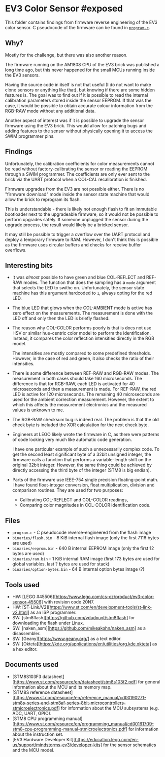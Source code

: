 # EV3 Color Sensor #exposed

This folder contains findings from firmware reverse engineering of the EV3 color sensor.
C pseudocode of the firmware can be found in [`program.c`](program.c).

## Why?

Mostly for the challenge, but there was also another reason.

The firmware running on the AM1808 CPU of the EV3 brick was published a
long time ago, but this never happened for the small MCUs running inside
the EV3 sensors.

Having the source code in itself is not that useful (I do not want to make
clone sensors or anything like that), but knowing if there are some
hidden features is. The goal was to find out if it is possible to read
the internal calibration parameters stored inside the sensor EEPROM.
If that was the case, it would be possible to obtain accurate colour
information from the RGB-RAW mode without any additional data.

Another aspect of interest was if it is possible to upgrade the sensor
firmware using the EV3 brick. This would allow for patching bugs and adding
features to the sensor without physically opening it to access the SWIM
programmer pins.

## Findings

Unfortunately, the calibration coefficients for color measurements cannot
be read without factory-calibrating the sensor or reading the EEPROM
through a SWIM programmer. The coefficients are only ever sent to the brick
via the UART protocol when a COL-CAL recalibration is finished.

Firmware upgrades from the EV3 are not possible either. There is no
"firmware download" mode inside the sensor state machine that would allow
the brick to reprogram its flash.

This is understandable - there is likely not enough flash to fit an
immutable bootloader next to the upgradeable firmware, so it would not be
possible to perform upgrades safely. If someone unplugged the sensor
during the upgrade process, the result would likely be a bricked sensor.

It may still be possible to trigger a overflow over the UART protocol
and deploy a temporary firmware to RAM. However, I don't think this is
possible as the firmware uses circular buffers and checks for receive
buffer overflows.

## Interesting bits

 - It was *almost* possible to have green and blue COL-REFLECT and REF-RAW
   modes. The function that does the sampling has a `mode` argument that
   selects the LED to swithc on. Unfortunately, the sensor state machine
   has this argument hardcoded to `1`, always opting for the red LED.

 - The blue LED that glows when the COL-AMBIENT mode is active has zero effect
   on the measurements. The measurement is done with the LED off and only
   then the LED is briefly flashed.

 - The reason why COL-COLOR performs poorly is that is does not use HSV or
   similar hue-centric color model to perform the identification. Instead,
   it compares the color reflection intensities directly in the RGB model.

   The intensities are mostly compared to some predefined thresholds.
   However, in the case of red and green, it also checks the ratio of their
   intensities.

 - There is some difference between REF-RAW and RGB-RAW modes. The measurement
   in both cases should take 160 microseconds. The difference is that for
   RGB-RAW, each LED is activated for 40 microseconds and then a measurement
   is made. For REF-RAW, the red LED is active for 120 microseconds. The
   remaining 40 microseconds are used for the ambient correction measurement.
   However, the extent to which this affects the measurement electronics and
   the measured values is unknown to me.

 - The RGB-RAW checksum bug is indeed real. The problem is that the old
   check byte is included the XOR calculation for the next check byte.

 - Engineers at LEGO likely wrote the firmware in C, as there were patterns
   of code looking very much like automatic code generation.

   I have one particular example of such a unnecessarily complex code.
   To get the second least significant byte of a 32bit unsigned integer,
   the firmware calls a function that performs a variable-length shift on
   the original 32bit integer. However, the same thing could be achieved
   by directly accessing the third byte of the integer (STM8 is big endian).

 - Parts of the firmware use IEEE-754 single precision floating-point math.
   I have found float-integer conversion, float multiplication, division and
   comparison routines. They are used for two purposes:

   - Calibrating COL-REFLECT and COL-COLOR readings,
   - Comparing color magnitudes in COL-COLOR identification code.

## Files

 - `program.c`                 - C pseudocode reverse-engineered from the flash image
 - `binaries/flash.bin`        - 8 KiB internal flash image (only the first 7116 bytes are used)
 - `binaries/eeprom.bin`       - 640 B internal EEPROM image (only the first 12 bytes are used)
 - `binaries/ram.bin`          - 1 KiB internal RAM image (first 173 bytes are used for global variables, last ? bytes are used for stack)
 - `binaries/option-bytes.bin` - 64 B internal option bytes image (?)

## Tools used

 - HW: [LEGO #45506][https://www.lego.com/cs-cz/product/ev3-color-sensor-45506]
       with revision code 20N7.
 - HW: [ST-Link/V2][https://www.st.com/en/development-tools/st-link-v2.html]
       as an ISP programmer.
 - SW: [stm8flash][https://github.com/vdudouyt/stm8flash]
       for downloading the flash under Linux.
 - SW: [naken_asm][https://github.com/mikeakohn/naken_asm]
       as a disassembler.
 - SW: [Geany][https://www.geany.org/]
       as a text editor.
 - SW: [Okteta][https://kde.org/applications/en/utilities/org.kde.okteta]
       as a hex editor.

## Documents used

 - [STM8S103F3 datasheet][https://www.st.com/resource/en/datasheet/stm8s103f2.pdf]
   for general information about the MCU and its memory map.
 - [STM8S reference datasheet][https://www.st.com/resource/en/reference_manual/cd00190271-stm8s-series-and-stm8af-series-8bit-microcontrollers-stmicroelectronics.pdf]
   for information about the MCU subsystems (e.g. ADC, UART, GPIO).
 - [STM8 CPU programming manual][https://www.st.com/resource/en/programming_manual/cd00161709-stm8-cpu-programming-manual-stmicroelectronics.pdf]
   for information about the instruction set.
 - [EV3 Hardware Developer Kit][https://education.lego.com/en-us/support/mindstorms-ev3/developer-kits]
   for the sensor schematics and the MCU model.

